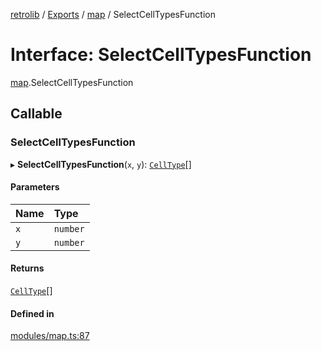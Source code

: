 [retrolib](../README.md) / [Exports](../modules.md) / [map](../modules/map.md) / SelectCellTypesFunction

# Interface: SelectCellTypesFunction

[map](../modules/map.md).SelectCellTypesFunction

## Callable

### SelectCellTypesFunction

▸ **SelectCellTypesFunction**(`x`, `y`): [`CellType`](../modules/map.md#celltype)[]

#### Parameters

| Name | Type |
| :------ | :------ |
| `x` | `number` |
| `y` | `number` |

#### Returns

[`CellType`](../modules/map.md#celltype)[]

#### Defined in

[modules/map.ts:87](https://github.com/philbgarner/retrolib/blob/3f51de3/src/modules/map.ts#L87)
